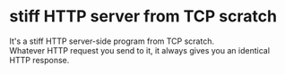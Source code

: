 # stiff HTTP server from TCP scratch
<p>It's a stiff HTTP server-side program from TCP scratch. <br>
Whatever HTTP request you send to it, it always gives you an identical HTTP response.</p>
